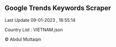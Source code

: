 

## Google Trends Keywords Scraper 
 
Last Update 09-01-2023 , 16:55:14

Country List :
VIETNAM.json



© Abdul Muttaqin 
